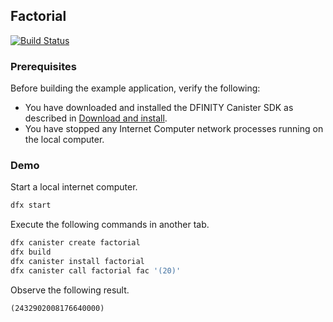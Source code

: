 ## Factorial

[![Build Status](https://travis-ci.org/dfinity-lab/examples.svg?branch=master)](https://travis-ci.org/dfinity-lab/examples?branch=master)

### Prerequisites

Before building the example application, verify the following:

* You have downloaded and installed the DFINITY Canister SDK as described in [Download and install](https://sdk.dfinity.org/docs/quickstart/quickstart.html#download-and-install).
* You have stopped any Internet Computer network processes running on the local computer.

### Demo

Start a local internet computer.

```bash
dfx start
```

Execute the following commands in another tab.

```bash
dfx canister create factorial
dfx build
dfx canister install factorial
dfx canister call factorial fac '(20)'
```

Observe the following result.

```
(2432902008176640000)
```
